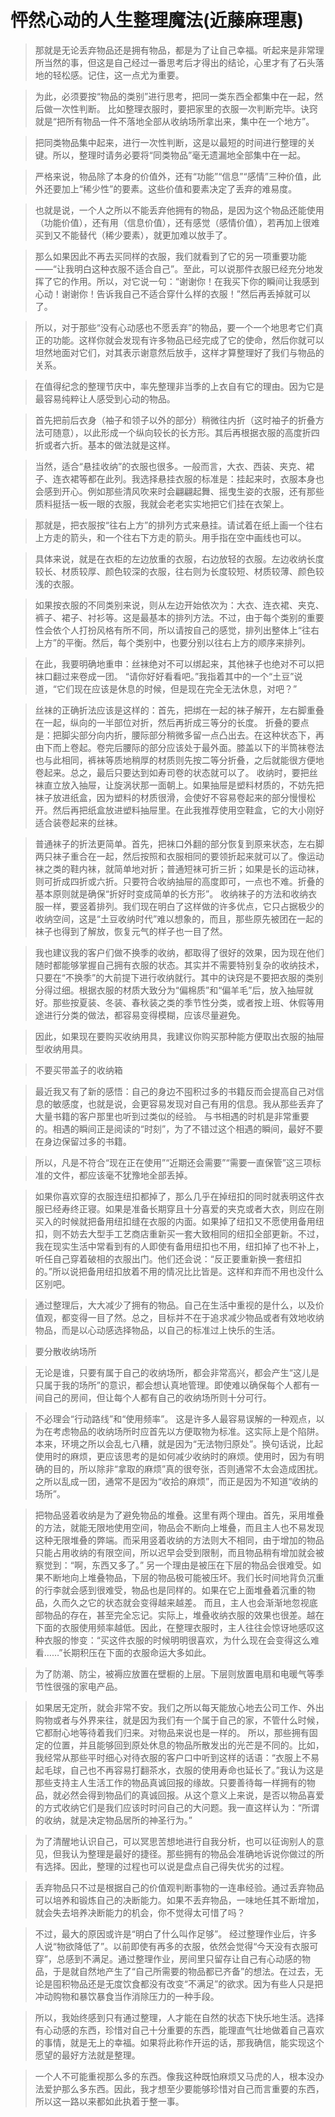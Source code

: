 # 怦然心动的人生整理魔法(近藤麻理惠)

> 那就是无论丢弃物品还是拥有物品，都是为了让自己幸福。听起来是非常理所当然的事，但这是自己经过一番思考后才得出的结论，心里才有了石头落地的轻松感。记住，这一点尤为重要。

> 为此，必须要按“物品的类别”进行思考，把同一类东西全都集中在一起，然后做一次性判断。 比如整理衣服时，要把家里的衣服一次判断完毕。诀窍就是“把所有物品一件不落地全部从收纳场所拿出来，集中在一个地方”。

>把同类物品集中起来，进行一次性判断，这是以最短的时间进行整理的关键。所以，整理时请务必要将“同类物品”毫无遗漏地全部集中在一起。

> 严格来说，物品除了本身的价值外，还有“功能”“信息”“感情”三种价值，此外还要加上“稀少性”的要素。这些价值和要素决定了丢弃的难易度。

> 也就是说，一个人之所以不能丢弃他拥有的物品，是因为这个物品还能使用（功能价值），还有用（信息价值），还有感觉（感情价值），若再加上很难买到又不能替代（稀少要素），就更加难以放手了。

> 那么如果因此不再去买同样的衣服，我们就看到了它的另一项重要功能——“让我明白这种衣服不适合自己”。至此，可以说那件衣服已经充分地发挥了它的作用。所以，对它说一句：“谢谢你！在我买下你的瞬间让我感到心动！谢谢你！告诉我自己不适合穿什么样的衣服！”然后再丢掉就可以了。

> 所以，对于那些“没有心动感也不愿丢弃”的物品，要一个一个地思考它们真正的功能。这样你就会发现有许多物品已经完成了它的使命，然后你就可以坦然地面对它们，对其表示谢意然后放手，这样才算整理好了我们与物品的关系。

> 在值得纪念的整理节庆中，率先整理非当季的上衣自有它的理由。因为它是最容易纯粹让人感受到心动的物品。

> 首先把前后衣身（袖子和领子以外的部分）稍微往内折（这时袖子的折叠方法可随意），以此形成一个纵向较长的长方形。其后再根据衣服的高度折四折或者六折。基本的做法就是这样。

> 当然，适合“悬挂收纳”的衣服也很多。一般而言，大衣、西装、夹克、裙子、连衣裙等都在此列。我选择悬挂衣服的标准是：挂起来时，衣服本身也会感到开心。例如那些清风吹来时会翩翩起舞、摇曳生姿的衣服，还有那些质料挺括一板一眼的衣服，我就会老老实实地把它们挂在衣架上。

> 那就是，把衣服按“往右上方”的排列方式来悬挂。请试着在纸上画一个往右上方走的箭头，和一个往右下方走的箭头。用手指在空中画线也可以。

> 具体来说，就是在衣柜的左边放重的衣服，右边放轻的衣服。左边收纳长度较长、材质较厚、颜色较深的衣服，往右则为长度较短、材质较薄、颜色较浅的衣服。

> 如果按衣服的不同类别来说，则从左边开始依次为：大衣、连衣裙、夹克、裤子、裙子、衬衫等。这是最基本的排列方法。不过，由于每个类别的重要性会依个人打扮风格有所不同，所以请按自己的感觉，排列出整体上“往右上方”的平衡。然后，每个类别中，也要分别以往右上方的顺序来排列。

> 在此，我要明确地重申：丝袜绝对不可以绑起来，其他袜子也绝对不可以把袜口翻过来卷成一团。 “请你好好看看吧。”我指着其中的一个“土豆”说道，“它们现在应该是休息的时候，但是现在完全无法休息，对吧？”

> 丝袜的正确折法应该是这样的：首先，把绑在一起的袜子解开，左右脚重叠在一起，纵向的一半部位对折，然后再折成三等分的长度。 折叠的要点是：把脚尖部分向内折，腰际部分稍微多留一点凸出去。在这种状态下，再由下而上卷起。卷完后腰际的部分应该处于最外面。膝盖以下的半筒袜卷法也与此相同，裤袜等质地稍厚的材质则先按二等分折叠，之后就能很方便地卷起来。总之，最后只要达到如寿司卷的状态就可以了。 收纳时，要把丝袜直立放入抽屉，让旋涡状那一面朝上。如果抽屉是塑料材质的，不妨先把袜子放进纸盒，因为塑料的材质很滑，会使好不容易卷起来的部分慢慢松开。然后再把纸盒放进塑料抽屉里。在此我推荐使用空鞋盒，它的大小刚好适合装卷起来的丝袜。

> 普通袜子的折法更简单。首先，把袜口外翻的部分恢复到原来状态，左右脚两只袜子重合在一起，然后按照和衣服相同的要领折起来就可以了。像运动袜之类的鞋内袜，就简单地对折；普通短袜可折三折；如果是长的运动袜，则可折成四折或六折。只要符合收纳抽屉的高度即可，一点也不难。折叠的基本原则就是确保“折好时变成简单的长方形”。 收纳袜子的方法和收纳衣服一样，要竖着排列。我们现在明白了这样做的许多优点，它只占据极少的收纳空间，这是“土豆收纳时代”难以想象的，而且，那些原先被团在一起的袜子也得到了解放，恢复元气的样子也一目了然。

> 我也建议我的客户们做不换季的收纳，都取得了很好的效果，因为现在他们随时都能够掌握自己拥有衣服的状态。其实并不需要特别复杂的收纳技术，只要在“不换季”的大前提下进行收纳就行。其中的诀窍是不要把衣服的类别分得过细。根据衣服的材质大致分为“偏棉质”和“偏羊毛”后，放入抽屉就好。那些按夏装、冬装、春秋装之类的季节性分类，或者按上班、休假等用途进行分类的做法，都容易变得模糊，应该尽量避免。

> 因此，如果现在要购买收纳用具，我建议你购买那种能方便取出衣服的抽屉型收纳用具。

> 不要买带盖子的收纳箱

> 最近我又有了新的感悟：自己的身边不囤积过多的书籍反而会提高自己对信息的敏感度，也就是说，会更容易发现对自己有用的信息。我从那些丢弃了大量书籍的客户那里也听到过类似的经验。 与书相遇的时机是非常重要的。相遇的瞬间正是阅读的“时刻”，为了不错过这个相遇的瞬间，最好不要在身边保留过多的书籍。

> 所以，凡是不符合“现在正在使用”“近期还会需要”“需要一直保管”这三项标准的文件，都应该毫不犹豫地全部丢掉。

> 如果你喜欢穿的衣服连纽扣都掉了，那么几乎在掉纽扣的同时就表明这件衣服已经寿终正寝。如果是准备长期穿且十分喜爱的夹克或者大衣，则应在刚买入的时候就把备用纽扣缝在衣服的内面。如果掉了纽扣又不愿使用备用纽扣，则不妨去大型手工艺商店重新买一套大致相同的纽扣全部更新。不过，我在现实生活中常看到有的人即使有备用纽扣也不用，纽扣掉了也不补上，听任自己穿着破相的衣服出门。他们还会说：“反正要重新换一套纽扣的。”所以说把备用纽扣放着不用的情况比比皆是。这样和弃而不用也没什么区别吧。

> 通过整理后，大大减少了拥有的物品。自己在生活中重视的是什么，以及价值观，都变得一目了然。总之，目标并不在于追求减少物品或者有效地收纳物品，而是以心动感选择物品，以自己的标准过上快乐的生活。

> 要分散收纳场所

> 无论是谁，只要有属于自己的收纳场所，都会非常高兴，都会产生“这儿是只属于我的场所”的意识，都会想认真地管理。即使难以确保每个人都有一间自己的房间，但让每个人都有自己的收纳场所则十分可行。

> 不必理会“行动路线”和“使用频率”。 这是许多人最容易误解的一种观点，以为在考虑物品的收纳场所时应首先以方便取物为标准。这实际上是个陷阱。 本来，环境之所以会乱七八糟，就是因为“无法物归原处”。换句话说，比起使用时的麻烦，更应该思考的是如何减少收纳时的麻烦。使用时，因为有明确的目的，所以除非“拿取的麻烦”真的很夸张，否则通常不太会造成困扰。之所以乱成一团，通常不是因为“收拾的麻烦”，而正是因为不知道“收纳的场所”。

> 把物品竖着收纳是为了避免物品的堆叠。这里有两个理由。首先，采用堆叠的方法，就能无限地使用空间，物品会不断向上堆叠，而且主人也不易发现这种无限堆叠的弊端。而采用竖着收纳的方法则大不相同，由于增加的物品只能占用收纳的有限空间，所以迟早会受到限制，而且物品稍有增加就会被察觉到：“啊，东西又多了。” 另一个理由是被压在下层的物品会很难受。如果不断地向上堆叠物品，下层的物品极可能被压坏。我们长时间地背负沉重的行李就会感到很难受，物品也是同样的。如果在它上面堆叠着沉重的物品，久而久之它的状态就会变得越来越差。 而且，主人也会渐渐地忽视底部物品的存在，甚至完全忘记。实际上，堆叠收纳衣服的效果也很差。越在下面的衣服使用频率越低。因此，在整理衣服时，主人往往会惊讶地感叹这种衣服的惨变：“买这件衣服的时候明明很喜欢，为什么现在会变得这么难看……”长期积压在下面的衣服命运大多如此。

> 为了防潮、防尘，被褥应放置在壁橱的上层。下层则放置电扇和电暖气等季节性很强的家电产品。

> 如果居无定所，就会非常不安。我们之所以每天能放心地去公司工作、外出购物或者与外界来往，就是因为我们有一个属于自己的家，不管什么时候，它都耐心地等待着我们归来。对物品来说也是一样的。 所以，那些拥有固定的位置，并且能够回到原处休息的物品所散发出的光芒是不同的。比如，我经常从那些平时细心对待衣服的客户口中听到这样的话语：“衣服上不易起毛球，自己也不再容易打翻茶水，衣服的使用寿命也延长了。”我认为这是那些支持主人生活工作的物品真诚回报的缘故。只要善待每一样拥有的物品，就必然会得到物品们的真诚回报。从这个意义上来说，是否以物品喜爱的方式收纳它们是我们应该时时问自己的大问题。我一直这样认为：“所谓的收纳，就是决定物品居所的神圣行为。”

> 为了清醒地认识自己，可以冥思苦想地进行自我分析，也可以征询别人的意见，但我认为整理是最好的捷径。那些拥有的物品会准确地诉说你做过的所有选择。因此，整理的过程也可以说是盘点自己得失优劣的过程。

> 丢弃物品只不过是根据自己的价值观判断事物的一连串经验。通过丢弃物品可以培养和锻炼自己的决断能力。如果不丢弃物品，一味地任其不断增加，就会失去培养决断能力的机会，你不觉得太可惜了吗？

> 不过，最大的原因或许是“明白了什么叫作足够”。 经过整理作业后，许多人说“物欲降低了”。以前即使有再多的衣服，依然会觉得“今天没有衣服可穿”，总感到不满足。通过整理作业，房间里只留存让自己有心动感的物品，于是就自然地产生了“自己所需要的物品都已齐备”的想法。在过去，无论是囤积物品还是无度饮食都没有改变“不满足”的欲求。因为有些人只是把冲动购物和暴饮暴食当作消除压力的一种手段。

> 所以，我始终感到只有通过整理，人才能在自然的状态下快乐地生活。选择有心动感的东西，珍惜对自己十分重要的东西，能理直气壮地做着自己喜欢的事情，就是无上的幸福。如果将此称作开运的话，那我确信，能实现这个愿望的最好方法就是整理。

> 一个人不可能重视那么多的东西。像我这种既怕麻烦又马虎的人，根本没办法爱护那么多东西。因此，我才想至少要能够珍惜对自己而言重要的东西，所以这一路以来都如此执着于整一事。
